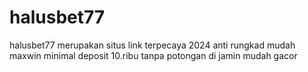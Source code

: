 # halusbet77
halusbet77 merupakan situs link terpecaya 2024 anti rungkad mudah maxwin minimal deposit 10.ribu tanpa potongan di jamin mudah gacor
